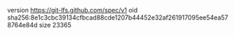 version https://git-lfs.github.com/spec/v1
oid sha256:8e1c3cbc39134cfbcad88cde1207b44452e32af261917095ee54ea578764e84d
size 23365
